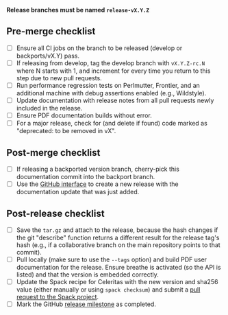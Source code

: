 <!--
Title: "Release vX.Y.Z"
Target: upstream/develop (always, even if backporting!)
-->

**Release branches must be named `release-vX.Y.Z`**

## Pre-merge checklist

- [ ] Ensure all CI jobs on the branch to be released (develop or backports/vX.Y) pass.
- [ ] If releasing from develop, tag the develop branch with ``vX.Y.Z-rc.N`` where N starts with 1, and increment for every time you return to this step due to new pull requests.
- [ ] Run performance regression tests on Perlmutter, Frontier, and an additional machine with debug assertions enabled (e.g., Wildstyle).
- [ ] Update documentation with release notes from all pull requests newly included in the release.
- [ ] Ensure PDF documentation builds without error.
- [ ] For a major release, check for (and delete if found) code marked as "deprecated: to be removed in vX".

## Post-merge checklist

- [ ] If releasing a backported version branch, cherry-pick this documentation commit into the backport branch.
- [ ] Use the [GitHub interface](https://github.com/celeritas-project/celeritas/releases/new) to create a new release with the documentation update that was just added.

## Post-release checklist

- [ ] Save the ``tar.gz`` and attach to the release, because the hash changes if the git "describe" function returns a different result for the release tag's hash (e.g., if a collaborative branch on the main repository points to that commit).
- [ ] Pull locally (make sure to use the ``--tags`` option) and build PDF user documentation for the release. Ensure breathe is activated (so the API is listed) and that the version is embedded correctly.
- [ ] Update the Spack recipe for Celeritas with the new version and sha256 value (either manually or using ``spack checksum``) and submit a [pull request to the Spack project](https://github.com/spack/spack/pull).
- [ ] Mark the GitHub [release milestone](https://github.com/celeritas-project/celeritas/milestones) as completed.
